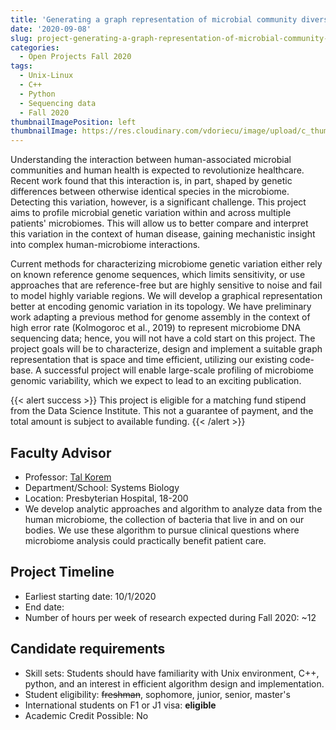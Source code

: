 ```yaml
---
title: 'Generating a graph representation of microbial community diversity'
date: '2020-09-08'
slug: project-generating-a-graph-representation-of-microbial-community-diversity
categories:
  - Open Projects Fall 2020
tags:
  - Unix-Linux
  - C++
  - Python
  - Sequencing data
  - Fall 2020
thumbnailImagePosition: left
thumbnailImage: https://res.cloudinary.com/vdoriecu/image/upload/c_thumb,w_200,g_face/v1569958426/microbiome_kw1dh4.png
---
```

Understanding the interaction between human-associated microbial communities and human health is expected to revolutionize healthcare. Recent work found that this interaction is, in part, shaped by genetic differences between otherwise identical species in the microbiome. Detecting this variation, however, is a significant challenge. This project aims to profile microbial genetic variation within and across multiple patients' microbiomes. This will allow us to better compare and interpret this variation in the context of human disease, gaining mechanistic insight into complex human-microbiome interactions. 

<!--more-->

Current methods for characterizing microbiome genetic variation either rely on known reference genome sequences, which limits sensitivity, or use approaches that are reference-free but are highly sensitive to noise and fail to model highly variable regions. We will develop a graphical representation better at encoding genomic variation in its topology. We have preliminary work adapting a previous method for genome assembly in the context of high error rate (Kolmogoroc et al., 2019) to represent microbiome DNA sequencing data; hence, you will not have a cold start on this project. The project goals will be to characterize, design and implement a suitable graph representation that is space and time efficient, utilizing our existing code-base. A successful project will enable large-scale profiling of microbiome genomic variability, which we expect to lead to an exciting publication. 

{{< alert success >}}
This project is eligible for a matching fund stipend from the Data Science Institute. This not a guarantee of payment, and the total amount is subject to available funding.
{{< /alert >}}

## Faculty Advisor
+ Professor: [Tal Korem](https://www.koremlab.science/)
+ Department/School: Systems Biology
+ Location: Presbyterian Hospital, 18-200
+ We develop analytic approaches and algorithm to analyze data from the human microbiome, the collection of bacteria that live in and on our bodies. We use these algorithm to pursue clinical questions where microbiome analysis could practically benefit patient care.

## Project Timeline
+ Earliest starting date: 10/1/2020
+ End date: 
+ Number of hours per week of research expected during Fall 2020: ~12

## Candidate requirements
+ Skill sets: Students should have familiarity with Unix environment, C++, python, and an interest in efficient algorithm design and implementation. 
+ Student eligibility: ~~freshman~~, sophomore, junior, senior, master's
+ International students on F1 or J1 visa: **eligible**
+ Academic Credit Possible: No

